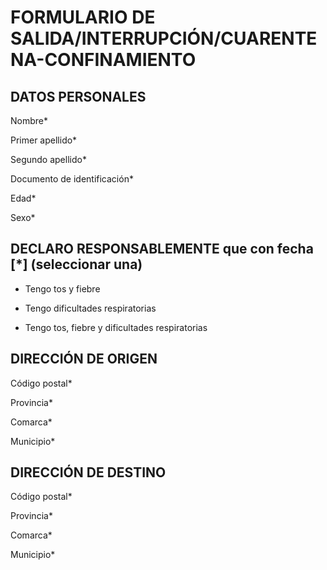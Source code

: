 # FORMULARIO DE SALIDA/INTERRUPCIÓN/CUARENTENA-CONFINAMIENTO

## DATOS PERSONALES 

Nombre* 

Primer apellido* 

Segundo apellido* 

Documento de identificación* 

Edad* 

Sexo* 

## DECLARO RESPONSABLEMENTE que con fecha [*]  (seleccionar una)

* Tengo tos y fiebre 

* Tengo dificultades respiratorias 

* Tengo tos, fiebre y dificultades respiratorias 


## DIRECCIÓN DE ORIGEN

Código postal* 

Provincia* 

Comarca* 

Municipio* 


## DIRECCIÓN DE DESTINO

Código postal* 

Provincia* 

Comarca* 

Municipio* 
